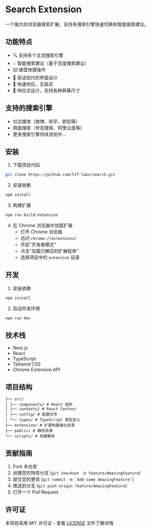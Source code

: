 # Search Extension

一个强大的浏览器搜索扩展，支持多搜索引擎快速切换和智能搜索建议。

## 功能特点

- 🔍 支持多个主流搜索引擎
- 💡 智能搜索建议（基于百度搜索建议）
- ⌨️ 键盘快捷操作
- 🎨 简洁现代的界面设计
- 🚀 快速响应，无延迟
- 📱 响应式设计，支持各种屏幕尺寸

## 支持的搜索引擎

- 社交媒体（微博、知乎、即刻等）
- 网盘搜索（夸克搜索、阿里云盘等）
- 更多搜索引擎持续添加中...

## 安装

1. 下载项目代码
```bash
git clone https://github.com/fzf-labs/search.git
```
2. 安装依赖
```bash
npm install
```
3. 构建扩展
```bash
npm run build:extension
```
4. 在 Chrome 浏览器中加载扩展
   - 打开 Chrome 浏览器
   - 访问 `chrome://extensions/`
   - 开启"开发者模式"
   - 点击"加载已解压的扩展程序"
   - 选择项目中的 `extension` 目录

## 开发

1. 安装依赖
```bash
npm install
```
2. 启动开发环境
```bash
npm run dev
```

## 技术栈

- Next.js
- React
- TypeScript
- Tailwind CSS
- Chrome Extension API

## 项目结构
```
├── src/
│ ├── components/ # React 组件
│ ├── contexts/ # React Context
│ ├── config/ # 配置文件
│ └── types/ # TypeScript 类型定义
├── extension/ # 扩展构建输出目录
├── public/ # 静态资源
└── scripts/ # 构建脚本
```

## 贡献指南

1. Fork 本仓库
2. 创建您的特性分支 (`git checkout -b feature/AmazingFeature`)
3. 提交您的更改 (`git commit -m 'Add some AmazingFeature'`)
4. 推送到分支 (`git push origin feature/AmazingFeature`)
5. 打开一个 Pull Request

## 许可证

本项目采用 MIT 许可证 - 查看 [LICENSE](LICENSE) 文件了解详情